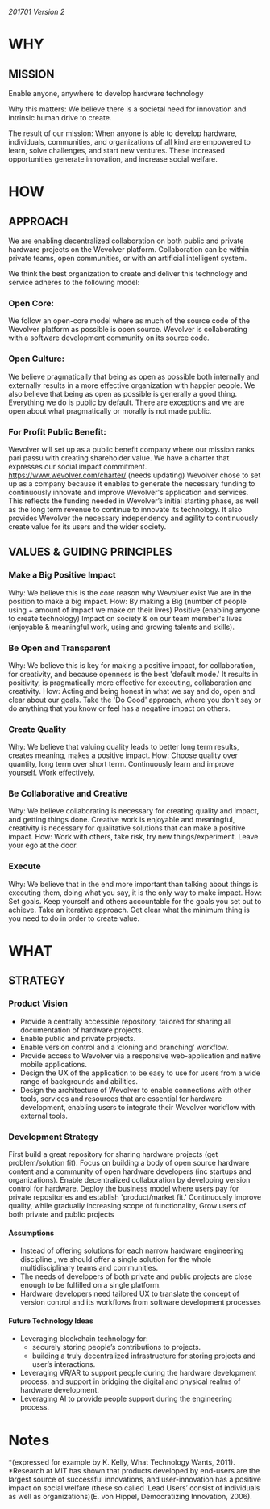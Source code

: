 *201701 Version 2*

# WHY
## MISSION
Enable anyone, anywhere to develop hardware technology

Why this matters: We believe there is a societal need for innovation and intrinsic human drive to create. 

The result of our mission: When anyone is able to develop hardware, individuals, communities, and organizations of all kind are empowered to learn, solve challenges, and start new ventures.
These increased opportunities generate innovation, and increase social welfare.


# HOW
## APPROACH
We are enabling decentralized collaboration on both public and private hardware projects on the Wevolver platform.
Collaboration can be within private teams, open communities, or with an artificial intelligent system.

We think the best organization to create and deliver this technology and service adheres to the following model:

### Open Core:
We follow an open-core model where as much of the source code of the Wevolver platform as possible is open source. Wevolver is collaborating with a software development community on its source code.

### Open Culture:
We believe pragmatically that being as open as possible both internally and externally results in a more effective organization with happier people. We also believe that being as open as possible is generally a good thing.
Everything we do is public by default. There are exceptions and we are open about what pragmatically or morally is not made public.

### For Profit Public Benefit:
Wevolver will set up as a public benefit company where our mission ranks pari passu with creating shareholder value. We have a charter that expresses our social impact commitment. https://www.wevolver.com/charter/ (needs updating)
Wevolver chose to set up as a company because it enables to generate the necessary funding to continuously innovate and improve Wevolver's application and services. This reflects the funding needed in Wevolver’s initial starting phase, as well as the long term revenue to continue to innovate its technology.
It also provides Wevolver the necessary independency and agility to continuously create value for its users and the wider society.  


## VALUES & GUIDING PRINCIPLES
### Make a Big Positive Impact
Why:
We believe this is the core reason why Wevolver exist
We are in the position to make a big impact.
How:
By making a Big (number of people using + amount of impact we make on their lives) Positive (enabling anyone to create technology) Impact on society & on our team member's lives (enjoyable & meaningful work, using and growing talents and skills).

### Be Open and Transparent
Why:
We believe this is key for making a positive impact, for collaboration, for creativity, and because openness is the best 'default mode.'
It results in positivity, is pragmatically more effective for executing, collaboration and creativity.
How:
Acting and being honest in what we say and do, open and clear about our goals.
Take the 'Do Good' approach, where you don't say or do anything that you know or feel has a negative impact on others.

### Create Quality
Why:
We believe that valuing quality leads to better long term results, creates meaning, makes a positive impact.
How:
Choose quality over quantity, long term over short term.
Continuously learn and improve yourself. Work effectively.

### Be Collaborative and Creative
Why:
We believe collaborating is necessary for creating quality and impact, and getting things done.
Creative work is enjoyable and meaningful, creativity is necessary for qualitative solutions that can make a positive impact.
How:
Work with others, take risk, try new things/experiment.
Leave your ego at the door.

### Execute
Why:
We believe that in the end more important than talking about things is executing them, doing what you say, it is the only way to make impact.
How:
Set goals.
Keep yourself and others accountable for the goals you set out to achieve.
Take an iterative approach.
Get clear what the minimum thing is you need to do in order to create value.


# WHAT
## STRATEGY
### Product Vision
- Provide a centrally accessible repository, tailored for sharing all documentation of hardware projects.
- Enable public and private projects.
- Enable version control and a ‘cloning and branching’ workflow.
- Provide access to Wevolver via a responsive web-application and native mobile applications.
- Design the UX of the application to be easy to use for users from a wide range of backgrounds and abilities.
- Design the architecture of Wevolver to enable connections with other tools, services and resources that are essential for hardware development, enabling users to integrate their Wevolver workflow with external tools.

### Development Strategy
First build a great repository for sharing hardware projects (get problem/solution fit).
Focus on building a body of open source hardware content and a community of open hardware developers (inc startups and organizations).
Enable decentralized collaboration by developing version control for hardware.
Deploy the business model where users pay for private repositories and establish 'product/market fit.'
Continuously improve quality, while gradually increasing scope of functionality,
Grow users of both private and public projects

#### Assumptions
- Instead of offering solutions for each narrow hardware engineering discipline , we should offer a single solution for the whole multidisciplinary teams and communities.
- The needs of developers of both private and public projects are close enough to be fulfilled on a single platform.
- Hardware developers need tailored UX to translate the concept of version control and its workflows from software development processes

#### Future Technology Ideas
- Leveraging blockchain technology for:
    - securely storing people’s contributions to projects.
    - building a truly decentralized infrastructure for storing projects and user’s interactions.
- Leveraging VR/AR to support people during the hardware development process, and support in bridging the digital and physical realms of hardware development.
- Leveraging AI to provide people support during the engineering process.


# Notes
*(expressed for example by K. Kelly, What Technology Wants, 2011).
*Research at MIT has shown that products developed by end-users are the largest source of successful innovations, and user-innovation has a positive impact on social welfare (these so called ‘Lead Users’ consist of individuals as well as organizations)(E. von Hippel, Democratizing Innovation, 2006).
